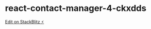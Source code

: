 # react-contact-manager-4-ckxdds

[Edit on StackBlitz ⚡️](https://stackblitz.com/edit/react-contact-manager-4-ckxdds)